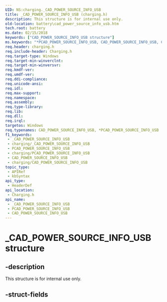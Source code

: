 ```yaml
---
UID: NS:charging._CAD_POWER_SOURCE_INFO_USB
title: _CAD_POWER_SOURCE_INFO_USB (charging.h)
description: This structure is for internal use only.
old-location: battery\cad_power_source_info_usb.htm
tech.root: battery
ms.date: 02/15/2018
keywords: ["CAD_POWER_SOURCE_INFO_USB structure"]
ms.keywords: "*PCAD_POWER_SOURCE_INFO_USB, CAD_POWER_SOURCE_INFO_USB, CAD_POWER_SOURCE_INFO_USB structure [Battery Devices], _CAD_POWER_SOURCE_INFO_USB, battery.cad_power_source_info_usb, charging/BATTERY_INFORMATION"
req.header: charging.h
req.include-header: Charging.h
req.target-type: Windows
req.target-min-winverclnt: 
req.target-min-winversvr: 
req.kmdf-ver: 
req.umdf-ver: 
req.ddi-compliance: 
req.unicode-ansi: 
req.idl: 
req.max-support: 
req.namespace: 
req.assembly: 
req.type-library: 
req.lib: 
req.dll: 
req.irql: 
targetos: Windows
req.typenames: CAD_POWER_SOURCE_INFO_USB, *PCAD_POWER_SOURCE_INFO_USB
f1_keywords:
 - _CAD_POWER_SOURCE_INFO_USB
 - charging/_CAD_POWER_SOURCE_INFO_USB
 - PCAD_POWER_SOURCE_INFO_USB
 - charging/PCAD_POWER_SOURCE_INFO_USB
 - CAD_POWER_SOURCE_INFO_USB
 - charging/CAD_POWER_SOURCE_INFO_USB
topic_type:
 - APIRef
 - kbSyntax
api_type:
 - HeaderDef
api_location:
 - Charging.h
api_name:
 - _CAD_POWER_SOURCE_INFO_USB
 - PCAD_POWER_SOURCE_INFO_USB
 - CAD_POWER_SOURCE_INFO_USB
---
```


# _CAD_POWER_SOURCE_INFO_USB structure


## -description

This structure is for internal use only.

## -struct-fields

